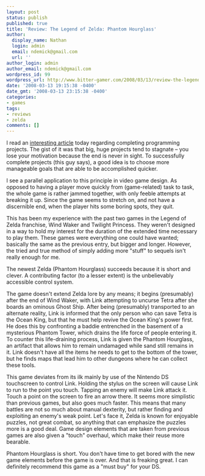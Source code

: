 ```yaml
---
layout: post
status: publish
published: true
title: 'Review: The Legend of Zelda: Phantom Hourglass'
author:
  display_name: Nathan
  login: admin
  email: ndemick@gmail.com
  url: ''
author_login: admin
author_email: ndemick@gmail.com
wordpress_id: 99
wordpress_url: http://www.bitter-gamer.com/2008/03/13/review-the-legend-of-zelda-phantom-hourglass/
date: '2008-03-13 19:15:38 -0400'
date_gmt: '2008-03-13 23:15:38 -0400'
categories:
- games
tags:
- reviews
- zelda
comments: []
---
```

<p>I read an <a href="http://www.37signals.com/svn/posts/908-tiny-projects-keep-it-new" title="interesting article">interesting article</a> today regarding completing programming projects. The gist of it was that big, huge projects tend to stagnate &ndash; you lose your motivation because the end is never in sight. To successfully complete projects (this guy says), a good idea is to choose more manageable goals that are able to be accomplished quicker.</p>
<p>I see a parallel application to this principle in video game design. As opposed to having a player move quickly from (game-related) task to task, the whole game is rather jammed together, with only feeble attempts at breaking it up. Since the game seems to stretch on, and not have a discernible end, when the player hits some boring spots, they quit.</p>
<p>This has been my experience with the past two games in the Legend of Zelda franchise, Wind Waker and Twilight Princess. They weren't designed in a way to hold my interest for the duration of the extended time necessary to play them. These games were everything one could have wanted; basically the same as the previous entry, but bigger and longer. However, the tried and true method of simply adding more "stuff" to sequels isn't really enough for me.</p>
<p>The newest Zelda (Phantom Hourglass) succeeds because it is short and clever. A contributing factor (to a lesser extent) is the unbelievably accessible control system. </p>
<p>The game doesn't extend Zelda lore by any means; it begins (presumably) after the end of Wind Waker, with Link attempting to uncurse Tetra after she boards an ominous Ghost Ship. After being (presumably) transported to an alternate reality, Link is informed that the only person who can save Tetra is the Ocean King, but that he must help revive the Ocean King's power first. He does this by confronting a baddie entrenched in the basement of a mysterious Phantom Tower, which drains the life force of people entering it. To counter this life-draining process, Link is given the Phantom Hourglass, an artifact that allows him to remain undamaged while sand still remains in it. Link doesn't have all the items he needs to get to the bottom of the tower, but he finds maps that lead him to other dungeons where he can collect these tools.</p>
<p>This game deviates from its ilk mainly by use of the Nintendo DS touchscreen to control Link. Holding the stylus on the screen will cause Link to run to the point you touch. Tapping an enemy will make Link attack it. Touch a point on the screen to fire an arrow there. It seems more simplistic than previous games, but also goes much faster. This means that many battles are not so much about manual dexterity, but rather finding and exploiting an enemy's weak point. Let's face it, Zelda is known for enjoyable puzzles, not great combat, so anything that can emphasize the puzzles more is a good deal. Game design elements that are taken from previous games are also given a "touch" overhaul, which make their reuse more bearable.</p>
<p>Phantom Hourglass is short. You don't have time to get bored with the new game elements before the game is over. And that is freaking great. I can definitely recommend this game as a "must buy" for your DS.</p>
